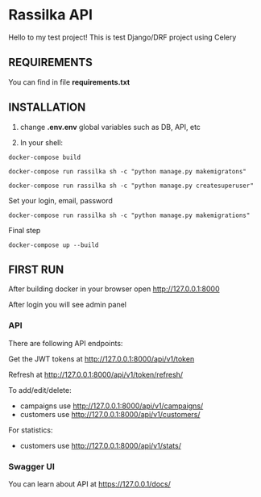 # Rassilka API

Hello to my test project!
This is test Django/DRF project using Celery

## REQUIREMENTS

You can find in file **requirements.txt**


## INSTALLATION

1) change **.env.env** global variables such as DB, API, etc

2) In your shell:

`docker-compose build`

`docker-compose run rassilka sh -c "python manage.py makemigratons"`

`docker-compose run rassilka sh -c "python manage.py createsuperuser"`

Set your login, email, password

`docker-compose run rassilka sh -c "python manage.py makemigrations"`

Final step

`docker-compose up --build`


## FIRST RUN

After building docker in your browser open http://127.0.0.1:8000

After login you will see admin panel

### API

There are following API endpoints:

Get the JWT tokens at http://127.0.0.1:8000/api/v1/token

Refresh at http://127.0.0.1:8000/api/v1/token/refresh/

To add/edit/delete:
- campaigns use http://127.0.0.1:8000/api/v1/campaigns/
- customers use http://127.0.0.1:8000/api/v1/customers/

For statistics:
- customers use http://127.0.0.1:8000/api/v1/stats/


### Swagger UI

You can learn about API at https://127.0.0.1/docs/

